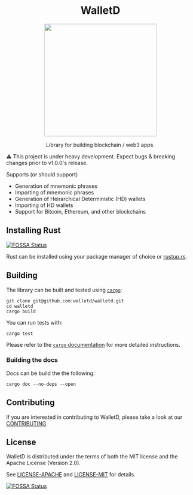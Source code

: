 <div align="center">
  <h1>WalletD</h1>

  <img src="./logo/walletd-icon.png" width="300" />

  <p>Library for building blockchain / web3 apps.
  </p>
</div>
⚠️ This project is under heavy development. Expect bugs & breaking changes prior to v1.0.0's release.

Supports (or should support)

- Generation of mnemonic phrases
- Importing of mnemonic phrases
- Generation of Heirarchical Deterministic (HD) wallets
- Importing of HD wallets
- Support for Bitcoin, Ethereum, and other blockchains

## Installing Rust
[![FOSSA Status](https://app.fossa.com/api/projects/git%2Bgithub.com%2Fwalletd%2Fwalletd.svg?type=shield)](https://app.fossa.com/projects/git%2Bgithub.com%2Fwalletd%2Fwalletd?ref=badge_shield)


Rust can be installed using your package manager of choice or
[rustup.rs](https://rustup.rs).

## Building

The library can be built and tested using [`cargo`](https://github.com/rust-lang/cargo/):

```
git clone git@github.com:walletd/walletd.git
cd walletd
cargo build
```

You can run tests with:

```
cargo test
```

Please refer to the [`cargo` documentation](https://doc.rust-lang.org/stable/cargo/) for more detailed instructions.

### Building the docs

Docs can be build the the following:

```
cargo doc --no-deps --open
```

## Contributing
If you are interested in contributing to WalletD, please take a look at our [CONTRIBUTING](CONTRIBUTING).

## License
WalletD is distributed under the terms of both the MIT license and the Apache License (Version 2.0).

See [LICENSE-APACHE](LICENSE-APACHE) and [LICENSE-MIT](LICENSE-MIT) for details.

[![FOSSA Status](https://app.fossa.com/api/projects/git%2Bgithub.com%2Fwalletd%2Fwalletd.svg?type=large)](https://app.fossa.com/projects/git%2Bgithub.com%2Fwalletd%2Fwalletd?ref=badge_large)